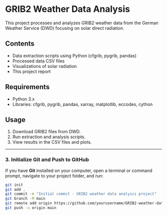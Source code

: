 # GRIB2 Weather Data Analysis

This project processes and analyzes GRIB2 weather data from the German Weather Service (DWD) focusing on solar direct radiation.

## Contents
- Data extraction scripts using Python (cfgrib, pygrib, pandas)
- Processed data CSV files
- Visualizations of solar radiation
- This project report

## Requirements
- Python 3.x
- Libraries: cfgrib, pygrib, pandas, xarray, matplotlib, eccodes, cython

## Usage
1. Download GRIB2 files from DWD.
2. Run extraction and analysis scripts.
3. View results in the CSV files and plots.

---

### 3. Initialize Git and Push to GitHub
If you have **Git** installed on your computer, open a terminal or command prompt, navigate to your project folder, and run:

```bash
git init
git add .
git commit -m "Initial commit - GRIB2 weather data analysis project"
git branch -M main
git remote add origin https://github.com/yourusername/GRIB2-weather-data-analysis.git
git push -u origin main
